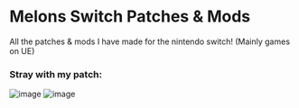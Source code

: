 # Melons Switch Patches & Mods
All the patches & mods I have made for the nintendo switch!
(Mainly games on UE)

### Stray with my patch:

![image](https://github.com/user-attachments/assets/9cb89753-6d02-44ce-af3f-482ba89ecb2b)
![image](https://github.com/user-attachments/assets/d9d3c9e1-c8ce-44a1-928d-2632fefddf17)

